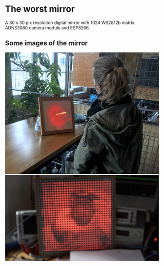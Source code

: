 # The worst mirror
A 30 x 30 pix resolution digital mirror with 1024 WS2812b matrix, ADNS3080 camera module and ESP8266.

## Some images of the mirror
![PCB Backside](/img/public_test.jpg)
![PCB Backside](/img/home_test.jpg)
